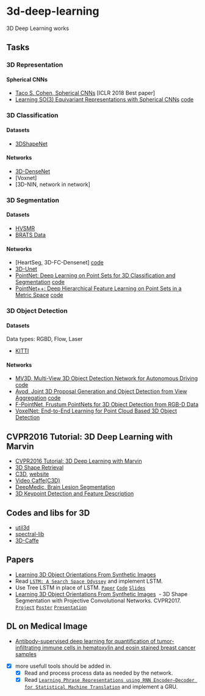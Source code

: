 # 3d-deep-learning
3D Deep Learning works


## Tasks


### 3D Representation

#### Spherical CNNs
  - [Taco S. Cohen, Spherical CNNs](https://openreview.net/forum?id=Hkbd5xZRb) [ICLR 2018 Best paper] 
  - [Learning SO\(3\) Equivariant Representations with Spherical CNNs](https://arxiv.org/pdf/1711.06721v2.pdf) [code](https://github.com/daniilidis-group/spherical-cnn)


### 3D Classification

#### Datasets
  
  - [3DShapeNet](http://3dshapenets.cs.princeton.edu)

#### Networks

  - [3D-DenseNet](https://github.com/barrykui/3ddensenet.torch)
  - [Voxnet]
  - [3D-NIN, network in network]
  
### 3D Segmentation

#### Datasets
  
  - [HVSMR](http://segchd.csail.mit.edu/data.html)
  - [BRATS Data](https://sites.google.com/site/braintumorsegmentation/home/brats2015)

#### Networks

  - [HeartSeg, 3D-FC-Densenet] [code](https://github.com/yulequan/HeartSeg)
  - [3D-Unet](http://lmb.informatik.uni-freiburg.de/Publications/2016/CABR16/cicek16miccai.pdf)
  - [PointNet: Deep Learning on Point Sets for 3D Classification and Segmentation](https://arxiv.org/abs/1612.00593) [code](https://github.com/charlesq34/pointnet)
  - [PointNet++: Deep Hierarchical Feature Learning on Point Sets in a Metric Space](https://arxiv.org/pdf/1706.02413.pdf) [code](https://github.com/charlesq34/pointnet2)

### 3D Object Detection

#### Datasets
 
Data types: RGBD, Flow, Laser
  - [KITTI](http://www.cvlibs.net/datasets/kitti/eval_object.php?obj_benchmark=3d)

#### Networks  
  
  - [MV3D, Multi-View 3D Object Detection Network for Autonomous Driving](https://arxiv.org/pdf/1611.07759) [code](https://github.com/bostondiditeam/MV3D)
  - [Avod, Joint 3D Proposal Generation and Object Detection from View Aggregation](https://arxiv.org/abs/1712.02294) [code](https://github.com/kujason/avod)
  - [F-PointNet, Frustum PointNets for 3D Object Detection from RGB-D Data](https://arxiv.org/abs/1711.08488)
  - [VoxelNet: End-to-End Learning for Point Cloud Based 3D Object Detection](https://arxiv.org/abs/1711.06396)



## CVPR2016 Tutorial: 3D Deep Learning with Marvin
  - [CVPR2016 Tutorial: 3D Deep Learning with Marvin](http://vision.princeton.edu/event/cvpr16/3DDeepLearning/)
  - [3D Shape Retrieval](https://shapenet.cs.stanford.edu/shrec16/)
  - [C3D](https://github.com/facebook/C3D), [website](http://www.cs.dartmouth.edu/~dutran/c3d/)
  - [Video Caffe(C3D)](https://github.com/chuckcho/video-caffe)
  - [DeepMedic, Brain Lesion Segmentation](https://github.com/Kamnitsask/deepmedic)
  - [3D Keypoint Detection and Feature Description](http://staffhome.ecm.uwa.edu.au/~00051632/page100.html)
  
## Codes and libs for 3D
  - [util3d](https://github.com/fyu/util3d)
  - [spectral-lib](https://github.com/mbhenaff/spectral-lib)
  - [3D-Caffe](https://github.com/yulequan/3D-Caffe#installation)

## Papers
  - [Learning 3D Object Orientations From Synthetic Images](http://cs231n.stanford.edu/reports/rqi_final_report.pdf)
  - Read [`LSTM: A Search Space Odyssey`](http://arxiv.org/pdf/1503.04069v1.pdf)
  and implement LSTM.
  - Use Tree LSTM in place of LSTM. [`Paper`](http://www.aclweb.org/anthology/P/P15/P15-1150.pdf) [`Code`](https://github.com/stanfordnlp/treelstm) [`Slides`](http://kaishengtai.github.io/static/slides/treelstm-acl2015.pdf)
  - [Learning 3D Object Orientations From Synthetic Images](http://cs231n.stanford.edu/reports/rqi_final_report.pdf)
  - 3D Shape Segmentation with Projective Convolutional Networks. CVPR2017. [`Project`](http://people.cs.umass.edu/~kalo/papers/shapepfcn/) [`Poster`](http://people.cs.umass.edu/~kalo/papers/shapepfcn/ShapePFCN_poster.pdf) [`Presentation`](http://people.cs.umass.edu/~kalo/papers/shapepfcn/ShapePFCN_poster.pdf) 

## DL on Medical Image
  - [Antibody-supervised deep learning for quantification of tumor-infiltrating immune cells in hematoxylin and eosin stained breast cancer samples](https://www.ncbi.nlm.nih.gov/pmc/articles/PMC5027738/)

- [x] more usefull tools should be added in.
  - [x] Read and process process data as needed by the network.
  - [x] Read [`Learning Phrase Representations using RNN Encoder–Decoder for Statistical Machine Translation`](http://arxiv.org/pdf/1406.1078.pdf) and implement a GRU.
